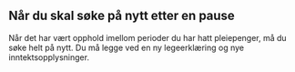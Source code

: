 ## Når du skal søke på nytt etter en pause

Når det har vært opphold imellom perioder du har hatt pleiepenger, må du søke helt på nytt. Du må legge ved en ny legeerklæring og nye inntektsopplysninger.
